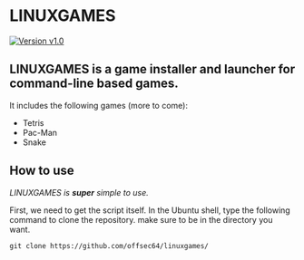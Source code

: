 # LINUXGAMES
[![Version v1.0](https://img.shields.io/badge/version-v1.0-brightgreen)](https://github.com/offsec64/linuxgames)


## LINUXGAMES is a game installer and launcher for command-line based games.
It includes the following games (more to come):
* Tetris
* Pac-Man
* Snake

## How to use
_LINUXGAMES is __super__ simple to use._

First, we need to get the script itself. In the Ubuntu shell, type the following command to clone the repository. make sure to be in the directory you want.

`git clone https://github.com/offsec64/linuxgames/`

